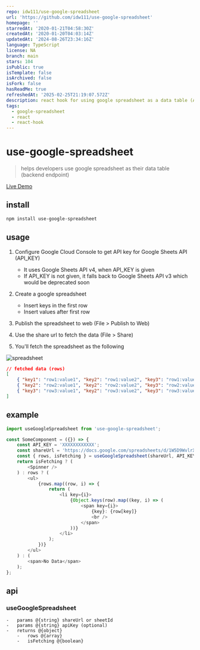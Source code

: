 ```yaml
---
repo: idw111/use-google-spreadsheet
url: 'https://github.com/idw111/use-google-spreadsheet'
homepage: ''
starredAt: '2020-01-21T04:58:30Z'
createdAt: '2020-01-20T04:03:14Z'
updatedAt: '2024-08-26T23:34:16Z'
language: TypeScript
license: NA
branch: main
stars: 104
isPublic: true
isTemplate: false
isArchived: false
isFork: false
hasReadMe: true
refreshedAt: '2025-02-25T21:19:07.572Z'
description: react hook for using google spreadsheet as a data table (API endpoint)
tags:
  - google-spreadsheet
  - react
  - react-hook
---
```


# use-google-spreadsheet

> helps developers use google spreadsheet as their data table (backend endpoint)

[Live Demo](https://idw111.github.io/use-google-spreadsheet/example/)

## install

```bash
npm install use-google-spreadsheet
```

## usage

1. Configure Google Cloud Console to get API key for Google Sheets API (API_KEY)

    - It uses Google Sheets API v4, when API_KEY is given
    - If API_KEY is not given, it falls back to Google Sheets API v3 which would be deprecated soon

2. Create a google spreadsheet

    - Insert keys in the first row
    - Insert values after first row

3. Publish the spreadsheet to web (File > Publish to Web)
4. Use the share url to fetch the data (File > Share)
5. You'll fetch the spreadsheet as the following

![spreadsheet](https://user-images.githubusercontent.com/445464/72701147-aacbc880-3b91-11ea-81c5-d75c5c476f31.png)

```json
// fetched data (rows)
[
	{ "key1": "row1:value1", "key2": "row1:value2", "key3": "row1:value3" },
	{ "key2": "row2:value1", "key2": "row2:value2", "key3": "row2:value3" },
	{ "key3": "row3:value1", "key2": "row3:value2", "key3": "row3:value3" }
]
```

## example

```javascript
import useGoogleSpreadsheet from 'use-google-spreadsheet';

const SomeComponent = ({}) => {
	const API_KEY = 'XXXXXXXXXXXX';
	const shareUrl = 'https://docs.google.com/spreadsheets/d/1W5D9WvlrXvndEc0b42OsdzJTT1M-MxKVYdPEtleqRQY/edit?usp=sharing';
	const { rows, isFetching } = useGoogleSpreadsheet(shareUrl, API_KEY);
	return isFetching ? (
		<Spinner />
	) : rows ? (
		<ul>
			{rows.map((row, i) => {
				return (
					<li key={i}>
						{Object.keys(row).map((key, i) => (
							<span key={i}>
								{key}: {row[key]}
								<br />
							</span>
						))}
					</li>
				);
			})}
		</ul>
	) : (
		<span>No Data</span>
	);
};
```

## api

### useGoogleSpreadsheet

    -   params @{string} shareUrl or sheetId
    -   params @{string} apiKey (optional)
    -   returns @{object}
        -   rows @{array}
        -   isFetching @{boolean}
